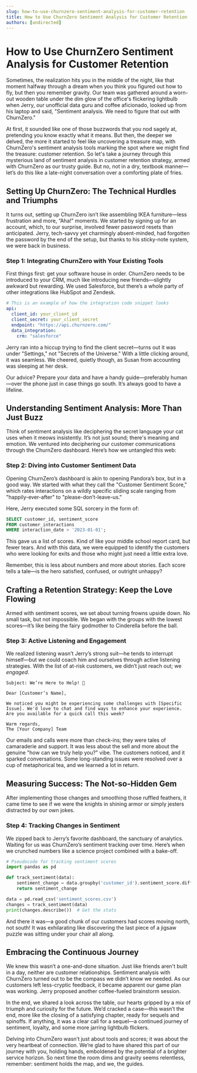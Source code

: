 ```yaml
---
slug: how-to-use-churnzero-sentiment-analysis-for-customer-retention
title: How to Use ChurnZero Sentiment Analysis for Customer Retention
authors: [undirected]
---
```



# How to Use ChurnZero Sentiment Analysis for Customer Retention

Sometimes, the realization hits you in the middle of the night, like that moment halfway through a dream when you think you figured out how to fly, but then you remember gravity. Our team was gathered around a worn-out wooden table under the dim glow of the office's flickering lightbulb when Jerry, our unofficial data guru and coffee aficionado, looked up from his laptop and said, "Sentiment analysis. We need to figure that out with ChurnZero."

At first, it sounded like one of those buzzwords that you nod sagely at, pretending you know exactly what it means. But then, the deeper we delved, the more it started to feel like uncovering a treasure map, with ChurnZero's sentiment analysis tools marking the spot where we might find the treasure: customer retention. So let's take a journey through this mysterious land of sentiment analysis in customer retention strategy, armed with ChurnZero as our trusty guide. But no, not in a dry, textbook manner—let’s do this like a late-night conversation over a comforting plate of fries.

## Setting Up ChurnZero: The Technical Hurdles and Triumphs

It turns out, setting up ChurnZero isn’t like assembling IKEA furniture—less frustration and more, “Aha!” moments. We started by signing up for an account, which, to our surprise, involved fewer password resets than anticipated. Jerry, tech-savvy yet charmingly absent-minded, had forgotten the password by the end of the setup, but thanks to his sticky-note system, we were back in business.

### Step 1: Integrating ChurnZero with Your Existing Tools

First things first: get your software house in order. ChurnZero needs to be introduced to your CRM, much like introducing new friends—slightly awkward but rewarding. We used Salesforce, but there’s a whole party of other integrations like HubSpot and Zendesk. 

```yaml
# This is an example of how the integration code snippet looks
api:
  client_id: your_client_id
  client_secret: your_client_secret
  endpoint: "https://api.churnzero.com/"
  data_integration: 
    crm: "salesforce"
```

Jerry ran into a hiccup trying to find the client secret—turns out it was under "Settings," not "Secrets of the Universe." With a little clicking around, it was seamless. We cheered, quietly though, as Susan from accounting was sleeping at her desk.

Our advice? Prepare your data and have a handy guide—preferably human—over the phone just in case things go south. It’s always good to have a lifeline.

## Understanding Sentiment Analysis: More Than Just Buzz

Think of sentiment analysis like deciphering the secret language your cat uses when it meows insistently. It’s not just sound; there's meaning and emotion. We ventured into deciphering our customer communications through the ChurnZero dashboard. Here’s how we untangled this web:

### Step 2: Diving into Customer Sentiment Data

Opening ChurnZero’s dashboard is akin to opening Pandora’s box, but in a good way. We started with what they call the "Customer Sentiment Score," which rates interactions on a wildly specific sliding scale ranging from "happily-ever-after" to "please-don’t-leave-us."

Here, Jerry executed some SQL sorcery in the form of:

```sql
SELECT customer_id, sentiment_score 
FROM customer_interactions
WHERE interaction_date > '2023-01-01';
```

This gave us a list of scores. Kind of like your middle school report card, but fewer tears. And with this data, we were equipped to identify the customers who were looking for exits and those who might just need a little extra love.

Remember, this is less about numbers and more about stories. Each score tells a tale—is the hero satisfied, confused, or outright unhappy?

## Crafting a Retention Strategy: Keep the Love Flowing

Armed with sentiment scores, we set about turning frowns upside down. No small task, but not impossible. We began with the groups with the lowest scores—it’s like being the fairy godmother to Cinderella before the ball.

### Step 3: Active Listening and Engagement

We realized listening wasn’t Jerry’s strong suit—he tends to interrupt himself—but we could coach him and ourselves through active listening strategies. With the list of at-risk customers, we didn’t just reach out; we *engaged*. 

```plaintext
Subject: We’re Here to Help! 🤝

Dear [Customer’s Name],

We noticed you might be experiencing some challenges with [Specific Issue]. We'd love to chat and find ways to enhance your experience. Are you available for a quick call this week?

Warm regards, 
The [Your Company] Team
```

Our emails and calls were more than check-ins; they were tales of camaraderie and support. It was less about the sell and more about the genuine "how can we truly help you?" vibe. The customers noticed, and it sparked conversations. Some long-standing issues were resolved over a cup of metaphorical tea, and we learned a lot in return.

## Measuring Success: The Not-so-Hidden Gem

After implementing those changes and smoothing those ruffled feathers, it came time to see if we were the knights in shining armor or simply jesters distracted by our own jokes.

### Step 4: Tracking Changes in Sentiment

We zipped back to Jerry’s favorite dashboard, the sanctuary of analytics. Waiting for us was ChurnZero’s sentiment tracking over time. Here’s when we crunched numbers like a science project combined with a bake-off. 

```python
# Pseudocode for tracking sentiment scores
import pandas as pd

def track_sentiment(data):
    sentiment_change = data.groupby('customer_id').sentiment_score.diff().fillna(0)
    return sentiment_change

data = pd.read_csv('sentiment_scores.csv')
changes = track_sentiment(data)
print(changes.describe())  # Get the stats
```

And there it was—a good chunk of our customers had scores moving north, not south! It was exhilarating like discovering the last piece of a jigsaw puzzle was sitting under your chair all along.

## Embracing the Continuous Journey

We knew this wasn’t a one-and-done situation. Just like friends aren't built in a day, neither are customer relationships. Sentiment analysis with ChurnZero turned out to be the compass we didn’t know we needed. As our customers left less-cryptic feedback, it became apparent our game plan was working. Jerry proposed another coffee-fueled brainstorm session.

In the end, we shared a look across the table, our hearts gripped by a mix of triumph and curiosity for the future. We’d cracked a case—this wasn’t the end, more like the closing of a satisfying chapter, ready for sequels and spinoffs. If anything, it was a clear call for a sequel—a continued journey of sentiment, loyalty, and some more jarring lightbulb flickers.

Delving into ChurnZero wasn’t just about tools and scores; it was about the very heartbeat of connection. We’re glad to have shared this part of our journey with you, holding hands, emboldened by the potential of a brighter service horizon. So next time the room dims and gravity seems relentless, remember: sentiment holds the map, and we, the guides.